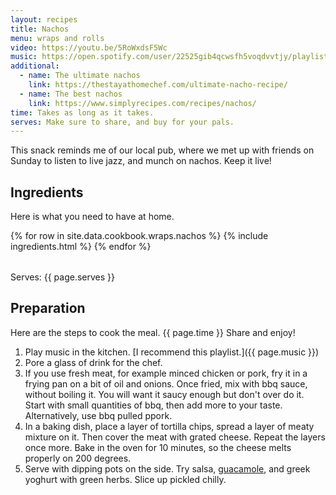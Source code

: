 ```yaml
---
layout: recipes
title: Nachos
menu: wraps and rolls
video: https://youtu.be/5RoWxdsF5Wc
music: https://open.spotify.com/user/22525gib4qcwsfh5voqdvvtjy/playlist/3S27FVyoU8hLs4oJqahkkO?si=5OJ0eb_iSk6mKW-Yw42i4w
additional:
  - name: The ultimate nachos
    link: https://thestayathomechef.com/ultimate-nacho-recipe/
  - name: The best nachos
    link: https://www.simplyrecipes.com/recipes/nachos/
time: Takes as long as it takes.
serves: Make sure to share, and buy for your pals.
---
```


This snack reminds me of our local pub, where we met up with friends on Sunday to listen to live jazz, and munch on nachos. Keep it live!

## Ingredients

Here is what you need to have at home.

<table>
  {% for row  in site.data.cookbook.wraps.nachos %}
{% include ingredients.html %}
  {% endfor %}
</table>

Serves: {{ page.serves }}

## Preparation

Here are the steps to cook the meal. {{ page.time }} Share and enjoy!

1. Play music in the kitchen. [I recommend this playlist.]({{ page.music }})
2. Pore a glass of drink for the chef.
3. If you use fresh meat, for example minced chicken or pork, fry it in a frying pan on a bit of oil and onions. Once fried, mix with bbq sauce, without boiling it. You will want it saucy enough but don't over do it. Start with small quantities of bbq, then add more to your taste. Alternatively, use bbq pulled ppork.
4. In a baking dish, place a layer of tortilla chips, spread a layer of meaty mixture on it. Then cover the meat with grated cheese. Repeat the layers once more. Bake in the oven for 10 minutes, so the cheese melts properly on 200 degrees.
5.  Serve with dipping pots on the side. Try salsa, [guacamole](../../../../salads/2021/01/11/guacamole.html), and greek yoghurt with green herbs. Slice up pickled chilly.